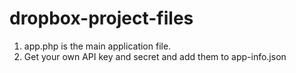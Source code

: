 # dropbox-project-files
1. app.php is the main application file.
2. Get your own API key and secret and add them to app-info.json

